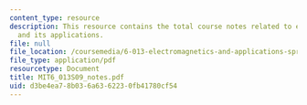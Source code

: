 ```yaml
---
content_type: resource
description: This resource contains the total course notes related to electromagnetics
  and its applications.
file: null
file_location: /coursemedia/6-013-electromagnetics-and-applications-spring-2009/d3be4ea78b036a6362230fb41780cf54_MIT6_013S09_notes.pdf
file_type: application/pdf
resourcetype: Document
title: MIT6_013S09_notes.pdf
uid: d3be4ea7-8b03-6a63-6223-0fb41780cf54
---
```


